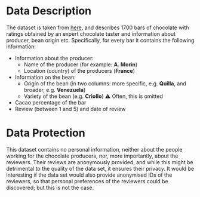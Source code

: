 # Data Description

The dataset is taken from [here](https://www.kaggle.com/rtatman/chocolate-bar-ratings), and describes 1700 bars of chocolate with ratings obtained by an expert chocolate taster and information about producer, bean origin etc. Specifically, for every bar it contains the following information:
* Information about the producer:
  * Name of the producer (for example: **A. Morin**)
  * Location (country) of the producers (**France**)
* Information on the bean:
  * Origin of the bean (in two columns: more specific, e.g. **Quilla**, and broader, e.g. **Venezuela**)
  * Variety of the bean (e.g. **Criollo**)
  ⚠️ Often, this is omitted
* Cacao percentage of the bar
* Review (between 1 and 5) and date of review

# Data Protection

This dataset contains no personal information, neither about the people working for the chocolate producers, nor, more importantly, about the reviewers. Their reviews are anonymously provided, and while this might be detrimental to the quality of the data set, it ensures their privacy. It would be interesting if the data set would also provide anonymised IDs of the reviewers, so that personal preferences of the reviewers could be discovered; but this is not the case.
